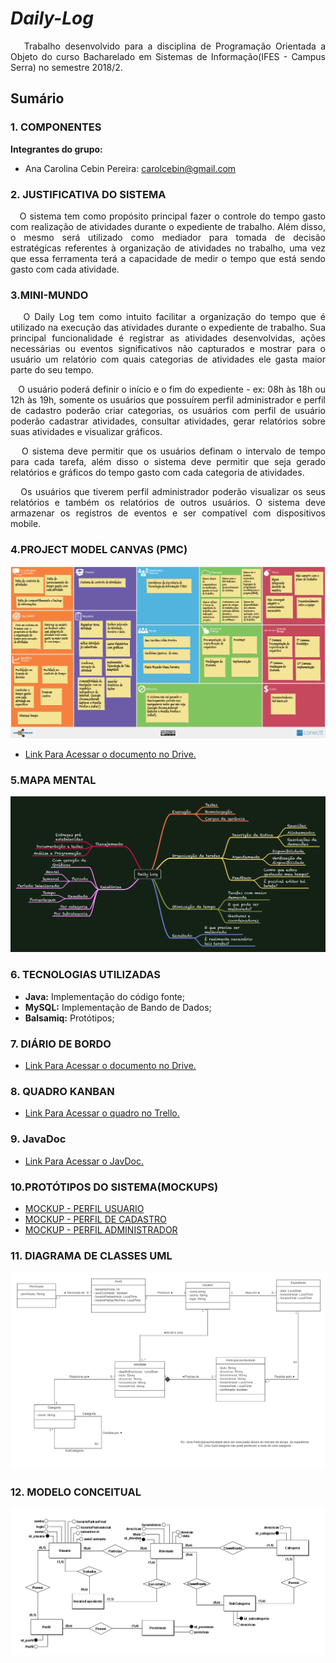 # _Daily-Log_

<P align="justify">&nbsp&nbsp Trabalho desenvolvido para a disciplina de Programação Orientada a Objeto do curso Bacharelado em Sistemas de Informação(IFES - Campus Serra) no semestre 2018/2.</p>

## Sumário

### 1. COMPONENTES<br>
**Integrantes do grupo:**<br>
- Ana Carolina Cebin Pereira: <a href="url"> carolcebin@gmail.com </a>

### 2. JUSTIFICATIVA DO SISTEMA<br>
<P align="justify">&nbsp&nbsp O sistema tem como propósito principal fazer o controle do tempo gasto com realização de atividades durante o expediente de trabalho. Além disso, o mesmo será utilizado como mediador para tomada de decisão estratégicas referentes à organização de atividades no trabalho, uma vez que essa ferramenta terá a capacidade de medir o tempo que está sendo gasto com cada atividade.
 </p>

### 3.MINI-MUNDO<br>
<P align="justify">&nbsp&nbsp O Daily Log tem como intuito facilitar a organização do tempo que é  utilizado na execução das atividades durante o expediente de trabalho. Sua principal funcionalidade é registrar as atividades desenvolvidas, ações necessárias ou eventos significativos não capturados e mostrar para o usuário um relatório com quais categorias de atividades ele gasta maior parte do seu tempo. </p>

<P align="justify">&nbsp&nbsp O usuário poderá definir o início e o fim do expediente - ex: 08h às 18h ou 12h às 19h, somente os usuários que possuírem perfil administrador e perfil de cadastro poderão criar categorias, os usuários com perfil de usuário poderão cadastrar atividades, consultar atividades, gerar relatórios sobre suas atividades e visualizar gráficos.</p>
 
<P align="justify">&nbsp&nbsp O sistema deve permitir que os usuários definam o intervalo de tempo para cada tarefa, além disso o sistema deve permitir que seja gerado relatórios e gráficos do tempo gasto
com cada categoria de atividades.</p>
 
<P align="justify">&nbsp&nbsp Os usuários que tiverem perfil administrador poderão visualizar os seus relatórios e também os relatórios 
de outros usuários. O sistema deve armazenar os registros de eventos e ser compatível com dispositivos mobile.</p>

### 4.PROJECT MODEL CANVAS (PMC)<br>
 ![Alt Text](https://github.com/CarolCebin/DailyLog/blob/master/Documentos/Imagens/Project%20Model%20Canvas(PMC).jpg)
 - [Link Para Acessar o documento no Drive.](https://drive.google.com/open?id=1WzzZtVEXUc-Y5H9H4em3yzH0AsP1iaLK)

### 5.MAPA MENTAL<br>
 ![Alt Text](https://github.com/CarolCebin/DailyLog/blob/master/Documentos/Imagens/Mapa%20Mental%20do%20Sistema.png)
 
### 6. TECNOLOGIAS UTILIZADAS<br>
- **Java:** Implementação do código fonte;
- **MySQL:** Implementação de Bando de Dados;
- **Balsamiq:** Protótipos;

### 7. DIÁRIO DE BORDO<br>
- [Link Para Acessar o documento no Drive.](https://drive.google.com/open?id=15EeHTSu6TpxJOVPpxTKpXdgdKLLh4x7XicEWmQWy7Z4)

### 8. QUADRO KANBAN<br>
- [Link Para Acessar o quadro no Trello.](https://trello.com/b/KcUYk8bI/dailylog)

### 9. JavaDoc<br>
- [Link Para Acessar o JavDoc.](http://dailylogjavadoc.gearhostpreview.com/)

### 10.PROTÓTIPOS DO SISTEMA(MOCKUPS)<br>
- [MOCKUP - PERFIL USUARIO](https://github.com/CarolCebin/DailyLog/blob/master/Documentos/Prot%C3%B3tipos/Daily%20Log%20-%20Perfil%20Usuario%20Comum%20.pdf)
- [MOCKUP - PERFIL DE CADASTRO](https://github.com/CarolCebin/DailyLog/blob/master/Documentos/Prot%C3%B3tipos/Daily%20Log%20%20-%20Perfil%20de%20Cadastro.pdf)
- [MOCKUP - PERFIL ADMINISTRADOR](https://github.com/CarolCebin/DailyLog/blob/master/Documentos/Prot%C3%B3tipos/Daily%20Log%20-%20Perfil%20Adiministrador.pdf)

### 11. DIAGRAMA DE CLASSES UML<br>
 ![Alt Text](https://github.com/CarolCebin/DailyLog/blob/master/Documentos/Imagens/Diagrama%20UML.jpeg)

### 12. MODELO CONCEITUAL <br>
 ![Alt Text](https://github.com/CarolCebin/DailyLog/blob/master/Documentos/Imagens/Modelo%20Conceitual%20DailyLog.png)
 



